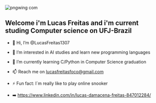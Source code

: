 ![pngwing com](https://github.com/LucasFreitas1307/LucasFreitas1307/assets/167094976/98ae2f41-b48c-48ac-9216-05730cb488d7)

## Welcome i'm Lucas Freitas and i'm current studing Computer science on UFJ-Brazil

- 👋 Hi, I’m @LucasFreitas1307
- 👀 I’m interested in AI studies and learn new programming languages
- 🌱 I’m currently learning C/Python in Computer Science graduation 
- 📫 Reach me on lucasfreitasfoco@gmail.com
- ⚡ Fun fact: I´m really like to play online snooker
- ➡️ https://www.linkedin.com/in/lucas-damacena-freitas-847012284/

















  <!---
LucasFreitas1307/LucasFreitas1307 is a ✨ special ✨ repository because its `README.md` (this file) appears on your GitHub profile.
You can click the Preview link to take a look at your changes.
--->
